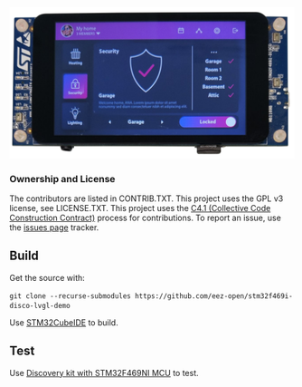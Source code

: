 ![screenshot](screenshot.png)

### Ownership and License

The contributors are listed in CONTRIB.TXT. This project uses the GPL v3 license, see LICENSE.TXT.
This project uses the [C4.1 (Collective Code Construction Contract)](http://rfc.zeromq.org/spec:22) process for contributions.
To report an issue, use the [issues page](https://github.com/eez-open/eez-flow-template-stm32f469i-disco/issues) tracker.

## Build

Get the source with:

```git clone --recurse-submodules https://github.com/eez-open/stm32f469i-disco-lvgl-demo```

Use [STM32CubeIDE](https://www.st.com/en/development-tools/stm32cubeide.html) to build.

## Test

Use [Discovery kit with STM32F469NI MCU](https://www.st.com/en/evaluation-tools/32f469idiscovery.html) to test.
